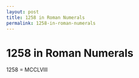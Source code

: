 ```yaml
---
layout: post
title: 1258 in Roman Numerals
permalink: 1258-in-roman-numerals
---
```


# 1258 in Roman Numerals

1258 = MCCLVIII
